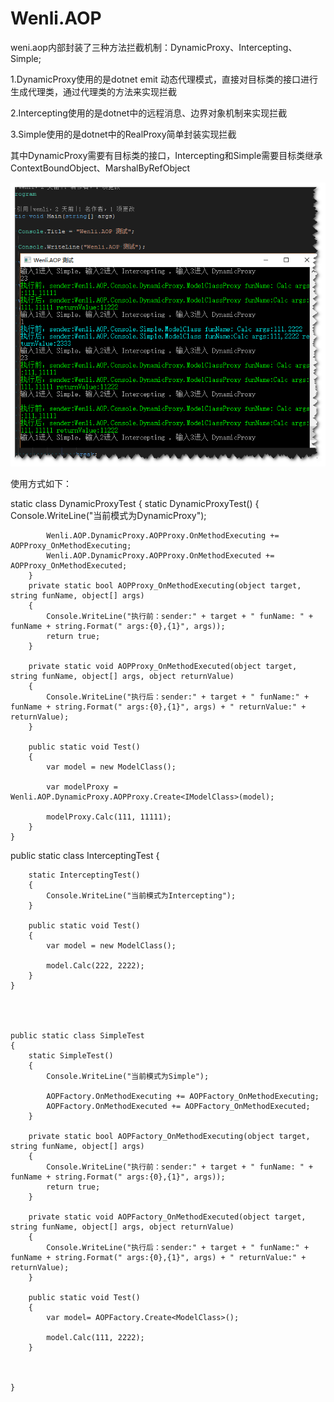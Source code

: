 # Wenli.AOP

weni.aop内部封装了三种方法拦截机制：DynamicProxy、Intercepting、Simple;

1.DynamicProxy使用的是dotnet emit 动态代理模式，直接对目标类的接口进行生成代理类，通过代理类的方法来实现拦截

2.Intercepting使用的是dotnet中的远程消息、边界对象机制来实现拦截

3.Simple使用的是dotnet中的RealProxy简单封装实现拦截

其中DynamicProxy需要有目标类的接口，Intercepting和Simple需要目标类继承ContextBoundObject、MarshalByRefObject

<img src="https://github.com/yswenli/Wenli.AOP/blob/master/Wenli.AOP.Console/wenli.aop.png?raw=true" alt="wenli.aop" />

使用方式如下：

 static class DynamicProxyTest
    {
        static DynamicProxyTest()
        {
            Console.WriteLine("当前模式为DynamicProxy");

            Wenli.AOP.DynamicProxy.AOPProxy.OnMethodExecuting += AOPProxy_OnMethodExecuting;
            Wenli.AOP.DynamicProxy.AOPProxy.OnMethodExecuted += AOPProxy_OnMethodExecuted;
        }
        private static bool AOPProxy_OnMethodExecuting(object target, string funName, object[] args)
        {
            Console.WriteLine("执行前：sender:" + target + " funName: " + funName + string.Format(" args:{0},{1}", args));
            return true;
        }

        private static void AOPProxy_OnMethodExecuted(object target, string funName, object[] args, object returnValue)
        {
            Console.WriteLine("执行后：sender:" + target + " funName:" + funName + string.Format(" args:{0},{1}", args) + " returnValue:" + returnValue);
        }

        public static void Test()
        {
            var model = new ModelClass();

            var modelProxy = Wenli.AOP.DynamicProxy.AOPProxy.Create<IModelClass>(model);

            modelProxy.Calc(111, 11111);
        }
    }
    
    
    
    
public static class InterceptingTest
    {

        static InterceptingTest()
        {
            Console.WriteLine("当前模式为Intercepting");
        }

        public static void Test()
        {
            var model = new ModelClass();

            model.Calc(222, 2222);
        }
    }
    
    
    
    
    public static class SimpleTest
    {
        static SimpleTest()
        {
            Console.WriteLine("当前模式为Simple");

            AOPFactory.OnMethodExecuting += AOPFactory_OnMethodExecuting;
            AOPFactory.OnMethodExecuted += AOPFactory_OnMethodExecuted;
        }

        private static bool AOPFactory_OnMethodExecuting(object target, string funName, object[] args)
        {
            Console.WriteLine("执行前：sender:" + target + " funName: " + funName + string.Format(" args:{0},{1}", args));
            return true;
        }

        private static void AOPFactory_OnMethodExecuted(object target, string funName, object[] args, object returnValue)
        {
            Console.WriteLine("执行后：sender:" + target + " funName:" + funName + string.Format(" args:{0},{1}", args) + " returnValue:" + returnValue);
        }

        public static void Test()
        {
            var model= AOPFactory.Create<ModelClass>();

            model.Calc(111, 2222);
        }


       
    }
    

